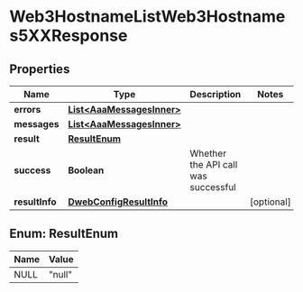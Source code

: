 

# Web3HostnameListWeb3Hostnames5XXResponse


## Properties

| Name | Type | Description | Notes |
|------------ | ------------- | ------------- | -------------|
|**errors** | [**List&lt;AaaMessagesInner&gt;**](AaaMessagesInner.md) |  |  |
|**messages** | [**List&lt;AaaMessagesInner&gt;**](AaaMessagesInner.md) |  |  |
|**result** | [**ResultEnum**](#ResultEnum) |  |  |
|**success** | **Boolean** | Whether the API call was successful |  |
|**resultInfo** | [**DwebConfigResultInfo**](DwebConfigResultInfo.md) |  |  [optional] |



## Enum: ResultEnum

| Name | Value |
|---- | -----|
| NULL | &quot;null&quot; |



